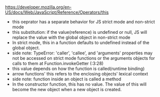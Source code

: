 https://developer.mozilla.org/en-US/docs/Web/JavaScript/Reference/Operators/this

- this oeprator has a separate behavior for JS strict mode and non-strict mode
- this substitution: if the value(reference) is undefined or null, JS will replace the value with the global object in non-strict mode
- In strict mode, this in a function defaults to undefined instead of the global object.
- side note: TypeError: 'caller', 'callee', and 'arguments' properties may not be accessed on strict mode functions or the arguments objects for calls to them
  at Function.invokeGetter (<anonymous>:3:28)
- this value depends on how the function is called(runtime binding)
- arrow functions' this refers to the enclosing objects' lexical context
- side note: function inside an object is called a method
- In the constructor function, this has no value. The value of this will become the new object when a new object is created.
